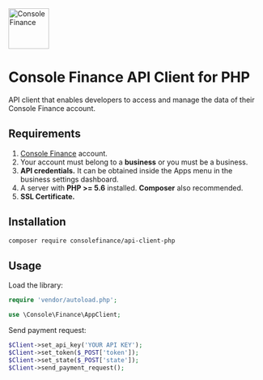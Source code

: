 <img src="https://console.finance/images/email/logo.jpg" alt="Console Finance" height="80" style="width: auto;" />

# Console Finance API Client for PHP
API client that enables developers to access and manage the data of their Console Finance account.


## Requirements
1. [Console Finance](https://console.finance) account.
2. Your account must belong to a **business** or you must be a business.
3. **API credentials.** It can be obtained inside the Apps menu in the business settings dashboard.
4. A server with **PHP >= 5.6** installed. **Composer** also recommended.
5. **SSL Certificate.**

## Installation
```bash
composer require consolefinance/api-client-php
```

## Usage
Load the library:
```php
require 'vendor/autoload.php';

use \Console\Finance\AppClient;
```
Send payment request:
```php
$Client->set_api_key('YOUR API KEY');
$Client->set_token($_POST['token']);
$Client->set_state($_POST['state']);
$Client->send_payment_request();
```
